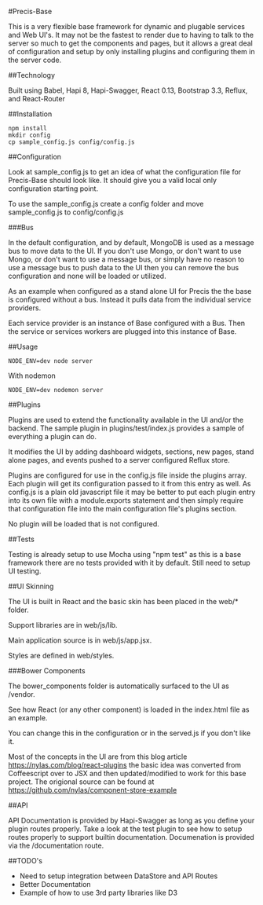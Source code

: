 #Precis-Base

This is a very flexible base framework for dynamic and plugable services and Web UI's.  It may
not be the fastest to render due to having to talk to the server so much to
get the components and pages, but it allows a great deal of configuration
and setup by only installing plugins and configuring them in the server code.

##Technology

Built using Babel, Hapi 8, Hapi-Swagger, React 0.13, Bootstrap 3.3, Reflux, and React-Router

##Installation

```
npm install
mkdir config
cp sample_config.js config/config.js
```

##Configuration

Look at sample_config.js to get an idea of what the configuration file for Precis-Base should look like.  It should give you a valid local only configuration starting point.

To use the sample_config.js create a config folder and move sample_config.js to config/config.js

###Bus

In the default configuration, and by default, MongoDB is used as a message bus to move data to the UI.  If you don't use Mongo, or don't want to use Mongo, or don't want to use a message bus, or simply have no reason to use a message bus to push data to the UI then you can remove the bus configuration and none will be loaded or utilized.

As an example when configured as a stand alone UI for Precis the the base is configured without a bus.  Instead it pulls data from the individual service providers.

Each service provider is an instance of Base configured with a Bus.  Then the service or services workers are plugged into this instance of Base.

##Usage

```
NODE_ENV=dev node server
```

With nodemon
```
NODE_ENV=dev nodemon server
```

##Plugins

Plugins are used to extend the functionality available in the UI and/or the backend.  The sample plugin in plugins/test/index.js provides a sample of everything a plugin can do.

It modifies the UI by adding dashboard widgets, sections, new pages, stand alone pages, and events pushed to a server configured Reflux store.

Plugins are configured for use in the config.js file inside the plugins array.  Each plugin will get its configuration passed to it from this entry as well.  As config.js is a plain old javascript file it may be better to put each plugin entry into its own file with a module.exports statement and then simply require that configuration file into the main configuration file's plugins section.

No plugin will be loaded that is not configured.

##Tests

Testing is already setup to use Mocha using "npm test" as this is a base framework there are no tests provided with it by default.  Still need to setup UI testing.

##UI Skinning

The UI is built in React and the basic skin has been placed in the web/* folder.

Support libraries are in web/js/lib.

Main application source is in web/js/app.jsx.

Styles are defined in web/styles.

###Bower Components

The bower_components folder is automatically surfaced to the UI as /vendor.

See how React (or any other component) is loaded in the index.html file as an
example.

You can change this in the configuration or in the served.js if you don't like
it.

Most of the concepts in the UI are from this blog article https://nylas.com/blog/react-plugins the basic idea was converted from Coffeescript over to JSX and then updated/modified to work for this base project.  The origional source can be found at https://github.com/nylas/component-store-example

##API

API Documentation is provided by Hapi-Swagger as long as you define your plugin routes properly.  Take a look at the test plugin to see how to setup routes properly to support builtin documentation.  Documenation is provided via the /documentation route.

##TODO's

  * Need to setup integration between DataStore and API Routes
  * Better Documentation
  * Example of how to use 3rd party libraries like D3

